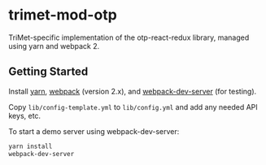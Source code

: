 # trimet-mod-otp

TriMet-specific implementation of the otp-react-redux library, managed using yarn and webpack 2.

## Getting Started

Install [yarn](https://yarnpkg.com/en/), [webpack](https://webpack.github.io/) (version 2.x), and [webpack-dev-server](https://www.npmjs.com/package/webpack-dev-server) (for testing). 

Copy `lib/config-template.yml` to `lib/config.yml` and add any needed API keys, etc.

To start a demo server using webpack-dev-server:

```bash
yarn install
webpack-dev-server
```
